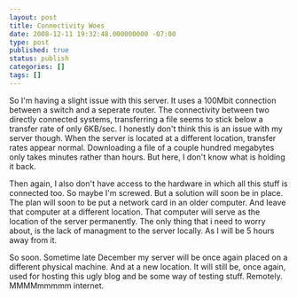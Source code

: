 ```yaml
---
layout: post
title: Connectivity Woes
date: 2008-12-11 19:32:48.000000000 -07:00
type: post
published: true
status: publish
categories: []
tags: []
---
```

So I'm having a slight issue with this server.  It uses a 100Mbit connection between a switch and a seperate router.  The connectivity between two directly connected systems, transferring a file seems to stick below a transfer rate of only 6KB/sec.  I honestly don't think this is an issue with my server though.  When the server is located at a different location, transfer rates appear normal. Downloading a file of a couple hundred megabytes only takes minutes rather than hours.  But here,  I don't know what is holding it back.

Then again, I also don't have access to the hardware in which all this stuff is connected too.  So maybe I'm screwed.  But a solution will soon be in place.  The plan will soon to be put a network card in an older computer.  And leave that computer at a different location.  That computer will serve as the location of the server permanently.  The only thing that i need to worry about, is the lack of managment to the server locally. As I will be 5 hours away from it.

So soon.  Sometime late December my server will be once again placed on a different physical machine.  And at a new location.  It will still be, once again, used for hosting this ugly blog and be some way of testing stuff.  Remotely.  MMMMmmmmm internet.
